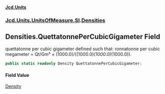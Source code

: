 #### [Jcd.Units](index 'index')
### [Jcd.Units.UnitsOfMeasure.SI](Jcd.Units.UnitsOfMeasure.SI 'Jcd.Units.UnitsOfMeasure.SI').[Densities](Densities 'Jcd.Units.UnitsOfMeasure.SI.Densities')

## Densities.QuettatonnePerCubicGigameter Field

quettatonne per cubic gigameter defined such that: ronnatonne per cubic megameter = Qt/Gm³ ×
(1000.0)/((1000.0)*(1000.0)*(1000.0)).

```csharp
public static readonly Density QuettatonnePerCubicGigameter;
```

#### Field Value
[Density](Density 'Jcd.Units.UnitTypes.Density')